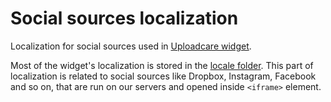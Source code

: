 Social sources localization
===========================

Localization for social sources used in
[Uploadcare widget](https://github.com/uploadcare/uploadcare-widget).

Most of the widget's localization is stored in the 
[locale folder](https://github.com/uploadcare/uploadcare-widget/tree/master/app/assets/javascripts/uploadcare/locale).
This part of localization is related to social sources like Dropbox, Instagram,
Facebook and so on, that are run on our servers and opened inside `<iframe>`
element.
